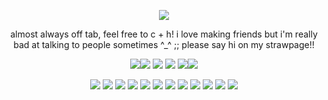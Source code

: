 <div align="center">

![](https://64.media.tumblr.com/9867fcb525ea1156921be1e6c5dbca3c/tumblr_inline_mxtesqKWWa1rrry1n.gif)

almost always off tab, feel free to c + h! i love making friends but i'm really bad at talking to people sometimes ^_^ ;; please say hi on my strawpage!!

![](https://64.media.tumblr.com/9abfc9d3bb94aaccd14f1379f68a945d/tumblr_inline_n753yi3KwE1rrry1n.png)![](https://64.media.tumblr.com/be2a4c7adf16455770ef46a3e499e780/tumblr_inline_n753yoBSXT1rrry1n.png) ![](https://64.media.tumblr.com/03e98b10d42390ff36b16a3a8cbfeafc/tumblr_inline_mxtkclAGaE1rrry1n.gif) ![](https://64.media.tumblr.com/82bf9e9081ac54ca0de2e3ac8e0e1a4a/tumblr_inline_mxtkcbv7Mn1rrry1n.gif) ![](https://64.media.tumblr.com/961affb69be00a56ca92cd07b97ab5b0/tumblr_inline_mxsg4w2h2M1rrry1n.gif)![](https://64.media.tumblr.com/1e4b4a492884d0bceb241bd3a6b82ee6/tumblr_inline_mxsg46L4bD1rrry1n.gif)

![](https://images-wixmp-ed30a86b8c4ca887773594c2.wixmp.com/f/24982405-ecd0-46d0-81a4-fd232af00d96/d2vjnka-af6fd62c-e352-4d36-8b42-b1973a236c92.gif?token=eyJ0eXAiOiJKV1QiLCJhbGciOiJIUzI1NiJ9.eyJzdWIiOiJ1cm46YXBwOjdlMGQxODg5ODIyNjQzNzNhNWYwZDQxNWVhMGQyNmUwIiwiaXNzIjoidXJuOmFwcDo3ZTBkMTg4OTgyMjY0MzczYTVmMGQ0MTVlYTBkMjZlMCIsIm9iaiI6W1t7InBhdGgiOiJcL2ZcLzI0OTgyNDA1LWVjZDAtNDZkMC04MWE0LWZkMjMyYWYwMGQ5NlwvZDJ2am5rYS1hZjZmZDYyYy1lMzUyLTRkMzYtOGI0Mi1iMTk3M2EyMzZjOTIuZ2lmIn1dXSwiYXVkIjpbInVybjpzZXJ2aWNlOmZpbGUuZG93bmxvYWQiXX0.TvM6oKEtGPF4330EKfFTJhoXo9ZKS5GvbvoMxSRFELM) ![](https://images-wixmp-ed30a86b8c4ca887773594c2.wixmp.com/f/ba1a7171-d7b8-4567-b10e-c96f7a2cf2d1/d2fng97-efef0baa-2a92-4919-8f52-0d3b0f867f6f.png?token=eyJ0eXAiOiJKV1QiLCJhbGciOiJIUzI1NiJ9.eyJzdWIiOiJ1cm46YXBwOjdlMGQxODg5ODIyNjQzNzNhNWYwZDQxNWVhMGQyNmUwIiwiaXNzIjoidXJuOmFwcDo3ZTBkMTg4OTgyMjY0MzczYTVmMGQ0MTVlYTBkMjZlMCIsIm9iaiI6W1t7InBhdGgiOiJcL2ZcL2JhMWE3MTcxLWQ3YjgtNDU2Ny1iMTBlLWM5NmY3YTJjZjJkMVwvZDJmbmc5Ny1lZmVmMGJhYS0yYTkyLTQ5MTktOGY1Mi0wZDNiMGY4NjdmNmYucG5nIn1dXSwiYXVkIjpbInVybjpzZXJ2aWNlOmZpbGUuZG93bmxvYWQiXX0.d3iB0F1BZsQBQ8CYI90eLzv0ecL6JbmZyOhVLE1anUA) ![](https://images-wixmp-ed30a86b8c4ca887773594c2.wixmp.com/f/7fb28341-f923-40a9-bd80-80915eaa7909/dcav8u2-094dd7bd-6b66-4a26-9590-4b15e014d1a6.gif?token=eyJ0eXAiOiJKV1QiLCJhbGciOiJIUzI1NiJ9.eyJzdWIiOiJ1cm46YXBwOjdlMGQxODg5ODIyNjQzNzNhNWYwZDQxNWVhMGQyNmUwIiwiaXNzIjoidXJuOmFwcDo3ZTBkMTg4OTgyMjY0MzczYTVmMGQ0MTVlYTBkMjZlMCIsIm9iaiI6W1t7InBhdGgiOiJcL2ZcLzdmYjI4MzQxLWY5MjMtNDBhOS1iZDgwLTgwOTE1ZWFhNzkwOVwvZGNhdjh1Mi0wOTRkZDdiZC02YjY2LTRhMjYtOTU5MC00YjE1ZTAxNGQxYTYuZ2lmIn1dXSwiYXVkIjpbInVybjpzZXJ2aWNlOmZpbGUuZG93bmxvYWQiXX0.QKC0bcZ0vJ3c1495WY_rjIyz1d_TVPY7aS5pGpB1zVc) ![](https://images-wixmp-ed30a86b8c4ca887773594c2.wixmp.com/f/51126e6b-12d9-4f7f-8722-c901fdc051b3/d5c2baq-ad3e3e94-bd2c-4ad1-9562-68ac63695dec.gif?token=eyJ0eXAiOiJKV1QiLCJhbGciOiJIUzI1NiJ9.eyJzdWIiOiJ1cm46YXBwOjdlMGQxODg5ODIyNjQzNzNhNWYwZDQxNWVhMGQyNmUwIiwiaXNzIjoidXJuOmFwcDo3ZTBkMTg4OTgyMjY0MzczYTVmMGQ0MTVlYTBkMjZlMCIsIm9iaiI6W1t7InBhdGgiOiJcL2ZcLzUxMTI2ZTZiLTEyZDktNGY3Zi04NzIyLWM5MDFmZGMwNTFiM1wvZDVjMmJhcS1hZDNlM2U5NC1iZDJjLTRhZDEtOTU2Mi02OGFjNjM2OTVkZWMuZ2lmIn1dXSwiYXVkIjpbInVybjpzZXJ2aWNlOmZpbGUuZG93bmxvYWQiXX0.vP6chsrm1Ga5Fupjr_WoINTBhH-hcy5h1KvbsO2836Q) ![](https://images-wixmp-ed30a86b8c4ca887773594c2.wixmp.com/f/a2c00a7e-8a64-4d3e-a875-cd4c5ab696c0/d7hn94k-47bdbfa5-a431-4eb5-99a5-adb59d45b3cf.gif?token=eyJ0eXAiOiJKV1QiLCJhbGciOiJIUzI1NiJ9.eyJzdWIiOiJ1cm46YXBwOjdlMGQxODg5ODIyNjQzNzNhNWYwZDQxNWVhMGQyNmUwIiwiaXNzIjoidXJuOmFwcDo3ZTBkMTg4OTgyMjY0MzczYTVmMGQ0MTVlYTBkMjZlMCIsIm9iaiI6W1t7InBhdGgiOiJcL2ZcL2EyYzAwYTdlLThhNjQtNGQzZS1hODc1LWNkNGM1YWI2OTZjMFwvZDdobjk0ay00N2JkYmZhNS1hNDMxLTRlYjUtOTlhNS1hZGI1OWQ0NWIzY2YuZ2lmIn1dXSwiYXVkIjpbInVybjpzZXJ2aWNlOmZpbGUuZG93bmxvYWQiXX0.8I9pO2hyHHuAlDJclYmZbiBgjE3eIahkbaIlNgVz21w) ![](https://images-wixmp-ed30a86b8c4ca887773594c2.wixmp.com/f/ad599252-7485-4f1c-b9e3-2e93cfe86c24/d2w4ozt-bbaaa54f-e885-45b8-b948-2b11f35cc660.gif?token=eyJ0eXAiOiJKV1QiLCJhbGciOiJIUzI1NiJ9.eyJzdWIiOiJ1cm46YXBwOjdlMGQxODg5ODIyNjQzNzNhNWYwZDQxNWVhMGQyNmUwIiwiaXNzIjoidXJuOmFwcDo3ZTBkMTg4OTgyMjY0MzczYTVmMGQ0MTVlYTBkMjZlMCIsIm9iaiI6W1t7InBhdGgiOiJcL2ZcL2FkNTk5MjUyLTc0ODUtNGYxYy1iOWUzLTJlOTNjZmU4NmMyNFwvZDJ3NG96dC1iYmFhYTU0Zi1lODg1LTQ1YjgtYjk0OC0yYjExZjM1Y2M2NjAuZ2lmIn1dXSwiYXVkIjpbInVybjpzZXJ2aWNlOmZpbGUuZG93bmxvYWQiXX0.bP2Q-8MK9SHuherLFvrLtNjgXw3pzEa1wDgmc8oiIrk) ![](https://images-wixmp-ed30a86b8c4ca887773594c2.wixmp.com/f/9bf4f4fc-c34f-470c-823a-d4cd0224bb26/d25hmyy-307c4c42-9b7b-41d0-987f-125eedf156e8.gif?token=eyJ0eXAiOiJKV1QiLCJhbGciOiJIUzI1NiJ9.eyJzdWIiOiJ1cm46YXBwOjdlMGQxODg5ODIyNjQzNzNhNWYwZDQxNWVhMGQyNmUwIiwiaXNzIjoidXJuOmFwcDo3ZTBkMTg4OTgyMjY0MzczYTVmMGQ0MTVlYTBkMjZlMCIsIm9iaiI6W1t7InBhdGgiOiJcL2ZcLzliZjRmNGZjLWMzNGYtNDcwYy04MjNhLWQ0Y2QwMjI0YmIyNlwvZDI1aG15eS0zMDdjNGM0Mi05YjdiLTQxZDAtOTg3Zi0xMjVlZWRmMTU2ZTguZ2lmIn1dXSwiYXVkIjpbInVybjpzZXJ2aWNlOmZpbGUuZG93bmxvYWQiXX0.oRM0mT-4X-x4HrnHhHw3Dv_flSpfKeFEoVQzNzuOShg) ![](https://images-wixmp-ed30a86b8c4ca887773594c2.wixmp.com/f/ebc3125a-3e52-4d1f-adfe-ec0389ae66b1/d6z21fe-1e650db4-22e7-4041-826e-41409f0487d8.gif?token=eyJ0eXAiOiJKV1QiLCJhbGciOiJIUzI1NiJ9.eyJzdWIiOiJ1cm46YXBwOjdlMGQxODg5ODIyNjQzNzNhNWYwZDQxNWVhMGQyNmUwIiwiaXNzIjoidXJuOmFwcDo3ZTBkMTg4OTgyMjY0MzczYTVmMGQ0MTVlYTBkMjZlMCIsIm9iaiI6W1t7InBhdGgiOiJcL2ZcL2ViYzMxMjVhLTNlNTItNGQxZi1hZGZlLWVjMDM4OWFlNjZiMVwvZDZ6MjFmZS0xZTY1MGRiNC0yMmU3LTQwNDEtODI2ZS00MTQwOWYwNDg3ZDguZ2lmIn1dXSwiYXVkIjpbInVybjpzZXJ2aWNlOmZpbGUuZG93bmxvYWQiXX0.lxPIS4sifQq-XmxkSg7vqJjCHchJggTN7QoXINWeWow) ![](https://images-wixmp-ed30a86b8c4ca887773594c2.wixmp.com/f/699532aa-c84c-4af8-9610-47b9e8a69e1e/d326kby-9e4a2b3b-b048-4b2c-bb9f-02ac29037c33.gif?token=eyJ0eXAiOiJKV1QiLCJhbGciOiJIUzI1NiJ9.eyJzdWIiOiJ1cm46YXBwOjdlMGQxODg5ODIyNjQzNzNhNWYwZDQxNWVhMGQyNmUwIiwiaXNzIjoidXJuOmFwcDo3ZTBkMTg4OTgyMjY0MzczYTVmMGQ0MTVlYTBkMjZlMCIsIm9iaiI6W1t7InBhdGgiOiJcL2ZcLzY5OTUzMmFhLWM4NGMtNGFmOC05NjEwLTQ3YjllOGE2OWUxZVwvZDMyNmtieS05ZTRhMmIzYi1iMDQ4LTRiMmMtYmI5Zi0wMmFjMjkwMzdjMzMuZ2lmIn1dXSwiYXVkIjpbInVybjpzZXJ2aWNlOmZpbGUuZG93bmxvYWQiXX0.-FbMAYc6IrVyV2nDJ_hQRKMft8z2vaXktiE2tP8bJao) ![](https://images-wixmp-ed30a86b8c4ca887773594c2.wixmp.com/f/3d3655b7-467f-4394-ac71-50e0c1dfcff8/d9wumyc-a1dd3074-e110-48d7-a007-7046ba729633.png?token=eyJ0eXAiOiJKV1QiLCJhbGciOiJIUzI1NiJ9.eyJzdWIiOiJ1cm46YXBwOjdlMGQxODg5ODIyNjQzNzNhNWYwZDQxNWVhMGQyNmUwIiwiaXNzIjoidXJuOmFwcDo3ZTBkMTg4OTgyMjY0MzczYTVmMGQ0MTVlYTBkMjZlMCIsIm9iaiI6W1t7InBhdGgiOiJcL2ZcLzNkMzY1NWI3LTQ2N2YtNDM5NC1hYzcxLTUwZTBjMWRmY2ZmOFwvZDl3dW15Yy1hMWRkMzA3NC1lMTEwLTQ4ZDctYTAwNy03MDQ2YmE3Mjk2MzMucG5nIn1dXSwiYXVkIjpbInVybjpzZXJ2aWNlOmZpbGUuZG93bmxvYWQiXX0._Wyq7KuFRSvSGoRgFWyO4IkXUogDHDEtK0si3-Jx-uA) ![](https://images-wixmp-ed30a86b8c4ca887773594c2.wixmp.com/f/3d3655b7-467f-4394-ac71-50e0c1dfcff8/d9wumig-c975745a-8cb2-440d-be44-9e1f9c4a4bcc.png?token=eyJ0eXAiOiJKV1QiLCJhbGciOiJIUzI1NiJ9.eyJzdWIiOiJ1cm46YXBwOjdlMGQxODg5ODIyNjQzNzNhNWYwZDQxNWVhMGQyNmUwIiwiaXNzIjoidXJuOmFwcDo3ZTBkMTg4OTgyMjY0MzczYTVmMGQ0MTVlYTBkMjZlMCIsIm9iaiI6W1t7InBhdGgiOiJcL2ZcLzNkMzY1NWI3LTQ2N2YtNDM5NC1hYzcxLTUwZTBjMWRmY2ZmOFwvZDl3dW1pZy1jOTc1NzQ1YS04Y2IyLTQ0MGQtYmU0NC05ZTFmOWM0YTRiY2MucG5nIn1dXSwiYXVkIjpbInVybjpzZXJ2aWNlOmZpbGUuZG93bmxvYWQiXX0._VZWPUZ9_UPGkkiRgGXm_XMwWYq47KEiMiJQ5jgM_pw) ![](https://images-wixmp-ed30a86b8c4ca887773594c2.wixmp.com/f/3d3655b7-467f-4394-ac71-50e0c1dfcff8/dclqnde-d8211b2c-d221-4dd0-be20-38c52bf30e25.png?token=eyJ0eXAiOiJKV1QiLCJhbGciOiJIUzI1NiJ9.eyJzdWIiOiJ1cm46YXBwOjdlMGQxODg5ODIyNjQzNzNhNWYwZDQxNWVhMGQyNmUwIiwiaXNzIjoidXJuOmFwcDo3ZTBkMTg4OTgyMjY0MzczYTVmMGQ0MTVlYTBkMjZlMCIsIm9iaiI6W1t7InBhdGgiOiJcL2ZcLzNkMzY1NWI3LTQ2N2YtNDM5NC1hYzcxLTUwZTBjMWRmY2ZmOFwvZGNscW5kZS1kODIxMWIyYy1kMjIxLTRkZDAtYmUyMC0zOGM1MmJmMzBlMjUucG5nIn1dXSwiYXVkIjpbInVybjpzZXJ2aWNlOmZpbGUuZG93bmxvYWQiXX0.HKEFGbmrAukMapuLZSbbkJUKS-COAfBKw2NnE7MYbdU)
